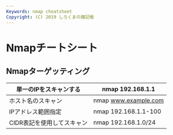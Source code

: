 ```yaml
---
Keywords: nmap cheatsheet
Copyright: (C) 2019 しろくまの雑記帳
---
```


# Nmapチートシート  

## Nmapターゲッティング

| 単一のIPをスキャンする | nmap 192.168.1.1 |
| ---------------- | --------- |
| ホスト名のスキャン | nmap www.example.com |
| IPアドレス範囲指定 | nmap 192.168.1.1-100 |
| CIDR表記を使用してスキャン | nmap 192.168.1.0/24 |
